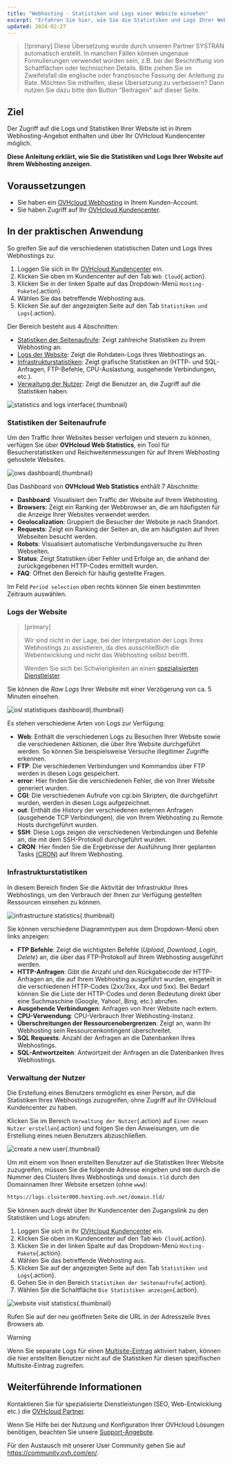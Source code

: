 ```yaml
---
title: "Webhosting - Statistiken und Logs einer Website einsehen"
excerpt: "Erfahren Sie hier, wie Sie die Statistiken und Logs Ihrer Website auf Ihrem Webhosting einsehen"
updated: 2024-02-27
---
```


> [!primary]
> Diese Übersetzung wurde durch unseren Partner SYSTRAN automatisch erstellt. In manchen Fällen können ungenaue Formulierungen verwendet worden sein, z.B. bei der Beschriftung von Schaltflächen oder technischen Details. Bitte ziehen Sie im Zweifelsfall die englische oder französische Fassung der Anleitung zu Rate. Möchten Sie mithelfen, diese Übersetzung zu verbessern? Dann nutzen Sie dazu bitte den Button "Beitragen" auf dieser Seite.
>

## Ziel

Der Zugriff auf die Logs und Statistiken Ihrer Website ist in Ihrem Webhosting-Angebot enthalten und über Ihr OVHcloud Kundencenter möglich.

**Diese Anleitung erklärt, wie Sie die Statistiken und Logs Ihrer Website auf Ihrem Webhosting anzeigen.**

## Voraussetzungen

- Sie haben ein [OVHcloud Webhosting](hosting.) in Ihrem Kunden-Account.
- Sie haben Zugriff auf Ihr [OVHcloud Kundencenter](manager.).

## In der praktischen Anwendung

So greifen Sie auf die verschiedenen statistischen Daten und Logs Ihres Webhostings zu: 

1. Loggen Sie sich in Ihr [OVHcloud Kundencenter](manager.) ein.
2. Klicken Sie oben im Kundencenter auf den Tab `Web Cloud`{.action}.
3. Klicken Sie in der linken Spalte auf das Dropdown-Menü `Hosting-Pakete`{.action}.
4. Wählen Sie das betreffende Webhosting aus.
5. Klicken Sie auf der angezeigten Seite auf den Tab `Statistiken und Logs`{.action}.

Der Bereich besteht aus 4 Abschnitten:

- [Statistiken der Seitenaufrufe](#website-stats.): Zeigt zahlreiche Statistiken zu Ihrem Webhosting an.
- [Logs der Website](#website-logs.): Zeigt die Rohdaten-Logs Ihres Webhostings an.
- [Infrastrukturstatistiken](#infra-stats.): Zeigt grafische Statistiken an (HTTP- und SQL-Anfragen, FTP-Befehle, CPU-Auslastung, ausgehende Verbindungen, etc.).
- [Verwaltung der Nutzer](#admin-user.): Zeigt die Benutzer an, die Zugriff auf die Statistiken haben.

![statistics and logs interface](logs_and_statistics_images_tab.png){.thumbnail}

### Statistiken der Seitenaufrufe <a name="website-stats"></a>

Um den Traffic Ihrer Websites besser verfolgen und steuern zu können, verfügen Sie über **OVHcloud Web Statistics**, ein Tool für Besucherstatistiken und Reichweitenmessungen für auf Ihrem Webhosting gehostete Websites.

![ows dashboard](ows-presentation.gif){.thumbnail}

Das Dashboard von **OVHcloud Web Statistics** enthält 7 Abschnitte:

- **Dashboard**: Visualisiert den Traffic der Website auf Ihrem Webhosting.
- **Browsers**: Zeigt ein Ranking der Webbrowser an, die am häufigsten für die Anzeige Ihrer Websites verwendet werden.
- **Geolocalization**: Gruppiert die Besucher der Website je nach Standort.
- **Requests**: Zeigt ein Ranking der Seiten an, die am häufigsten auf Ihren Webseiten besucht werden.
- **Robots**: Visualisiert automatische Verbindungsversuche zu Ihren Webseiten.
- **Status**: Zeigt Statistiken über Fehler und Erfolge an, die anhand der zurückgegebenen HTTP-Codes ermittelt wurden.
- **FAQ**: Öffnet den Bereich für häufig gestellte Fragen.

Im Feld `Period selection` oben rechts können Sie einen bestimmten Zeitraum auswählen.

### Logs der Website <a name="website-logs"></a>

> [primary]
>
> Wir sind nicht in der Lage, bei der Interpretation der Logs Ihres Webhostings zu assistieren, da dies ausschließlich die Webentwicklung und nicht das Webhosting selbst betrifft.
>
> Wenden Sie sich bei Schwierigkeiten an einen [spezialisierten Dienstleister](partner.).
>

Sie können die *Raw Logs* Ihrer Website mit einer Verzögerung von ca. 5 Minuten einsehen.

![osl statistiques dashboard](osl-statistics-board.png){.thumbnail}

Es stehen verschiedene Arten von Logs zur Verfügung:

- **Web**: Enthält die verschiedenen Logs zu Besuchen Ihrer Website sowie die verschiedenen Aktionen, die über Ihre Website durchgeführt werden. So können Sie beispielsweise Versuche illegitimer Zugriffe erkennen.
- **FTP**: Die verschiedenen Verbindungen und Kommandos über FTP werden in diesen Logs gespeichert.
- **error**: Hier finden Sie die verschiedenen Fehler, die von Ihrer Website generiert wurden.
- **CGI**: Die verschiedenen Aufrufe von cgi.bin Skripten, die durchgeführt wurden, werden in diesen Logs aufgezeichnet.
- **out**: Enthält die History der verschiedenen externen Anfragen (ausgehende TCP Verbindungen), die von Ihrem Webhosting zu Remote Hosts durchgeführt wurden.
- **SSH**: Diese Logs zeigen die verschiedenen Verbindungen und Befehle an, die mit dem SSH-Protokoll durchgeführt wurden.
- **CRON**: Hier finden Sie die Ergebnisse der Ausführung Ihrer geplanten Tasks [(CRON)](cron_tasks1.) auf Ihrem Webhosting.

### Infrastrukturstatistiken <a name="infra-stats"></a>

In diesem Bereich finden Sie die Aktivität der Infrastruktur Ihres Webhostings, um den Verbrauch der Ihnen zur Verfügung gestellten Ressourcen einsehen zu können.

![infrastructure statistics](infrastructure-statistics-graph.png){.thumbnail}

Sie können verschiedene Diagrammtypen aus dem Dropdown-Menü oben links anzeigen:

- **FTP Befehle**: Zeigt die wichtigsten Befehle (*Upload*, *Download*, *Login*, *Delete*) an, die über das FTP-Protokoll auf Ihrem Webhosting ausgeführt werden.
- **HTTP-Anfragen**: Gibt die Anzahl und den Rückgabecode der HTTP-Anfragen an, die auf Ihrem Webhosting ausgeführt wurden, eingeteilt in die verschiedenen HTTP-Codes (2xx/3xx, 4xx und 5xx). Bei Bedarf können Sie die Liste der HTTP-Codes und deren Bedeutung direkt über eine Suchmaschine (Google, Yahoo!, Bing, etc.) abrufen.
- **Ausgehende Verbindungen**: Anfragen von Ihrer Website nach extern.
- **CPU-Verwendung**: CPU-Verbrauch Ihrer Webhosting-Instanz.
- **Überschreitungen der Ressourcenobergrenzen**: Zeigt an, wann Ihr Webhosting sein Ressourcenkontingent überschreitet.
- **SQL Requests**: Anzahl der Anfragen an die Datenbanken Ihres Webhostings.
- **SQL-Antwortzeiten**: Antwortzeit der Anfragen an die Datenbanken Ihres Webhostings.

### Verwaltung der Nutzer <a name="admin-user"></a>

Die Erstellung eines Benutzers ermöglicht es einer Person, auf die Statistiken Ihres Webhostings zuzugreifen, ohne Zugriff auf Ihr OVHcloud Kundencenter zu haben.

Klicken Sie im Bereich `Verwaltung der Nutzer`{.action} auf `Einen neuen Nutzer erstellen`{.action} und folgen Sie den Anweisungen, um die Erstellung eines neuen Benutzers abzuschließen.

![create a new user](create-a-new-user.png){.thumbnail}

Um mit einem von Ihnen erstellten Benutzer auf die Statistiken Ihrer Website zuzugreifen, müssen Sie die folgende Adresse eingeben und `000` durch die Nummer des Clusters Ihres Webhostings und `domain.tld` durch den Domainnamen Ihrer Website ersetzen (ohne `www`):

```bash
https://logs.cluster000.hosting.ovh.net/domain.tld/
```

Sie können auch direkt über Ihr Kundencenter den Zugangslink zu den Statistiken und Logs abrufen:

1. Loggen Sie sich in Ihr [OVHcloud Kundencenter](manager.) ein.
2. Klicken Sie oben im Kundencenter auf den Tab `Web Cloud`{.action}.
3. Klicken Sie in der linken Spalte auf das Dropdown-Menü `Hosting-Pakete`{.action}.
4. Wählen Sie das betreffende Webhosting aus.
5. Klicken Sie auf der angezeigten Seite auf den Tab `Statistiken und Logs`{.action}.
6. Gehen Sie in den Bereich `Statistiken der Seitenaufrufe`{.action}.
7. Wählen Sie die Schaltfläche `Die Statistiken anzeigen`{.action}.

![website visit statistics](view-statistics.png){.thumbnail}

Rufen Sie auf der neu geöffneten Seite die URL in der Adresszeile Ihres Browsers ab.

> [!warning]
>
> Wenn Sie separate Logs für einen [Multisite-Eintrag](multisites_configure_multisite1.) aktiviert haben, können die hier erstellten Benutzer nicht auf die Statistiken für diesen spezifischen Multisite-Eintrag zugreifen.
>

## Weiterführende Informationen

Kontaktieren Sie für spezialisierte Dienstleistungen (SEO, Web-Entwicklung etc.) die [OVHcloud Partner](partner.).

Wenn Sie Hilfe bei der Nutzung und Konfiguration Ihrer OVHcloud Lösungen benötigen, beachten Sie unsere [Support-Angebote](support.).

Für den Austausch mit unserer User Community gehen Sie auf <https://community.ovh.com/en/>.
